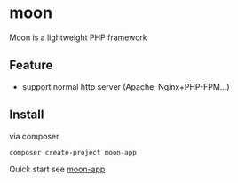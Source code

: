 # moon
Moon is a lightweight PHP framework

## Feature
- support normal http server (Apache, Nginx+PHP-FPM...)

## Install 
via composer
```
composer create-project moon-app
```
Quick start see [moon-app](https://github.com/heropoo/moon-app)
